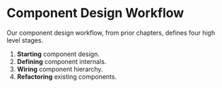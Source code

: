 # Component Design Workflow

Our component design workflow, from prior chapters, defines four high level stages.

1. **Starting** component design.
2. **Defining** component internals.
3. **Wiring** component hierarchy.
4. **Refactoring** existing components.
